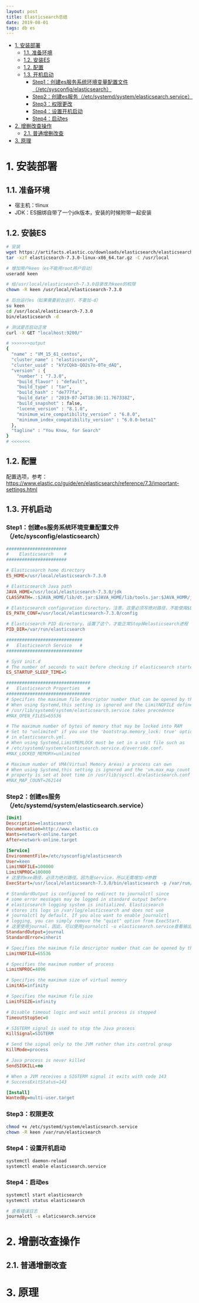 ```yaml
---
layout: post
title: Elasticsearch总结
date: 2019-08-01
tags: db es
---
```


<!-- TOC -->

- [1. 安装部署](#1-安装部署)
    - [1.1. 准备环境](#11-准备环境)
    - [1.2. 安装ES](#12-安装es)
    - [1.2. 配置](#12-配置)
    - [1.3. 开机启动](#13-开机启动)
        - [Step1：创建es服务系统环境变量配置文件（/etc/sysconfig/elasticsearch）](#step1创建es服务系统环境变量配置文件etcsysconfigelasticsearch)
        - [Step2：创建es服务（/etc/systemd/system/elasticsearch.service）](#step2创建es服务etcsystemdsystemelasticsearchservice)
        - [Step3：权限更改](#step3权限更改)
        - [Step4：设置开机启动](#step4设置开机启动)
        - [Step4：启动es](#step4启动es)
- [2. 增删改查操作](#2-增删改查操作)
    - [2.1. 普通增删改查](#21-普通增删改查)
- [3. 原理](#3-原理)

<!-- /TOC -->

# 1. 安装部署

## 1.1. 准备环境

- 宿主机：tlinux
- JDK：ES捆绑自带了一个jdk版本，安装的时候附带一起安装

## 1.2. 安装ES

```bash
# 安装
wget https://artifacts.elastic.co/downloads/elasticsearch/elasticsearch-7.3.0-linux-x86_64.tar.gz
tar -xzf elasticsearch-7.3.0-linux-x86_64.tar.gz -C /usr/local

# 增加用户keen（es不能用root用户启动）
useradd keen

# 给/usr/local/elasticsearch-7.3.0目录改为keen的权限
chown -R keen /usr/local/elasticsearch-7.3.0

# 后台运行es（如果需要前台运行，不要加-d）
su keen
cd /usr/local/elasticsearch-7.3.0
bin/elasticsearch -d

# 测试是否启动正常
curl -X GET "localhost:9200/"

# >>>>>>>output
{
  "name" : "VM_15_61_centos",
  "cluster_name" : "elasticsearch",
  "cluster_uuid" : "kYzCQkb-QO2s7o-0Te_dAQ",
  "version" : {
    "number" : "7.3.0",
    "build_flavor" : "default",
    "build_type" : "tar",
    "build_hash" : "de777fa",
    "build_date" : "2019-07-24T18:30:11.767338Z",
    "build_snapshot" : false,
    "lucene_version" : "8.1.0",
    "minimum_wire_compatibility_version" : "6.8.0",
    "minimum_index_compatibility_version" : "6.0.0-beta1"
  },
  "tagline" : "You Know, for Search"
}
# <<<<<<<
```

## 1.2. 配置

配置选项，参考：<https://www.elastic.co/guide/en/elasticsearch/reference/7.3/important-settings.html>  

## 1.3. 开机启动

### Step1：创建es服务系统环境变量配置文件（/etc/sysconfig/elasticsearch）

```ini
#######################
#    Elasticsearch    #
#######################

# Elasticsearch home directory
ES_HOME=/usr/local/elasticsearch-7.3.0

# Elasticsearch Java path
JAVA_HOME=/usr/local/elasticsearch-7.3.0/jdk
CLASSPATH=.:$JAVA_HOME/lib/dt.jar:$JAVA_HOME/lib/tools.jar:$JAVA_HOMR/jre/lib

# Elasticsearch configuration directory。注意，这里必须写绝对路径，不能使用$ES_HOME
ES_PATH_CONF=/usr/local/elasticsearch-7.3.0/config

# Elasticsearch PID directory。设置了这个，才能正常Stop掉elasticsearch进程
PID_DIR=/var/run/elasticsearch

#############################
#   Elasticsearch Service   #
#############################

# SysV init.d
# The number of seconds to wait before checking if elasticsearch started successfully as a daemon process
ES_STARTUP_SLEEP_TIME=5

################################
#   Elasticsearch Properties   #
################################
# Specifies the maximum file descriptor number that can be opened by this process
# When using Systemd,this setting is ignored and the LimitNOFILE defined in
# /usr/lib/systemd/system/elasticsearch.service takes precedence
#MAX_OPEN_FILES=65536

# The maximum number of bytes of memory that may be locked into RAM
# Set to "unlimited" if you use the 'bootstrap.memory_lock: true' option
# in elasticsearch.yml.
# When using Systemd,LimitMEMLOCK must be set in a unit file such as
# /etc/systemd/system/elasticsearch.service.d/override.conf.
#MAX_LOCKED_MEMORY=unlimited

# Maximum number of VMA(Virtual Memory Areas) a process can own
# When using Systemd,this setting is ignored and the 'vm.max_map_count'
# property is set at boot time in /usr/lib/sysctl.d/elasticsearch.conf
#MAX_MAP_COUNT=262144
```

### Step2：创建es服务（/etc/systemd/system/elasticsearch.service）

```ini
[Unit]
Description=elasticsearch
Documentation=http://www.elastic.co
Wants=network-online.target
After=network-online.target

[Service]
EnvironmentFile=/etc/sysconfig/elasticsearch
User=keen
LimitNOFILE=100000
LimitNPROC=100000
# 这里的exe路径，必须为绝对路径。因为是service，所以无需增加-d参数
ExecStart=/usr/local/elasticsearch-7.3.0/bin/elasticsearch -p /var/run/elasticsearch/elasticsearch.pid

# StandardOutput is configured to redirect to journalctl since
# some error messages may be logged in standard output before
# elasticsearch logging system is initialized. Elasticsearch
# stores its logs in /var/log/elasticsearch and does not use
# journalctl by default. If you also want to enable journalctl
# logging, you can simply remove the "quiet" option from ExecStart.
# 这里使用journal，因此，可以使用journalctl -u elasticsearch.service查看输出日志
StandardOutput=journal
StandardError=inherit

# Specifies the maximum file descriptor number that can be opened by this process
LimitNOFILE=65536

# Specifies the maximum number of process
LimitNPROC=4096

# Specifies the maximum size of virtual memory
LimitAS=infinity

# Specifies the maximum file size
LimitFSIZE=infinity

# Disable timeout logic and wait until process is stopped
TimeoutStopSec=0

# SIGTERM signal is used to stop the Java process
KillSignal=SIGTERM

# Send the signal only to the JVM rather than its control group
KillMode=process

# Java process is never killed
SendSIGKILL=no

# When a JVM receives a SIGTERM signal it exits with code 143
# SuccessExitStatus=143

[Install]
WantedBy=multi-user.target
```

### Step3：权限更改

```bash
chmod +x /etc/systemd/system/elasticsearch.service
chown -R keen /var/run/elasticsearch
```

### Step4：设置开机启动

```bash
systemctl daemon-reload
systemctl enable elasticsearch.service
```

### Step4：启动es

```bash
systemctl start elasticsearch
systemctl status elasticsearch

# 查看错误日志
journalctl -u elaticsearch.service
```

# 2. 增删改查操作

## 2.1. 普通增删改查



# 3. 原理

